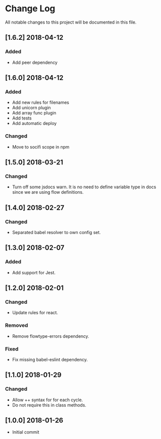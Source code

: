 # Change Log
All notable changes to this project will be documented in this file.


## [1.6.2] 2018-04-12
### Added
- Add peer dependency


## [1.6.0] 2018-04-12
### Added
- Add new rules for filenames
- Add unicorn plugin
- Add array func plugin
- Add tests
- Add automatic deploy


### Changed
- Move to socifi scope in npm

## [1.5.0] 2018-03-21
### Changed
- Turn off some jsdocs warn. It is no need to define variable type in docs since we are using flow definitions.


## [1.4.0] 2018-02-27
### Changed
- Separated babel resolver to own config set.


## [1.3.0] 2018-02-07
### Added
- Add support for Jest.


## [1.2.0] 2018-02-01
### Changed
- Update rules for react.

### Removed
- Remove flowtype-errors dependency.

### Fixed
- Fix missing babel-eslint dependency.


## [1.1.0] 2018-01-29
### Changed
- Allow ++ syntax for for each cycle.
- Do not require this in class methods.


## [1.0.0] 2018-01-26
- Initial commit
